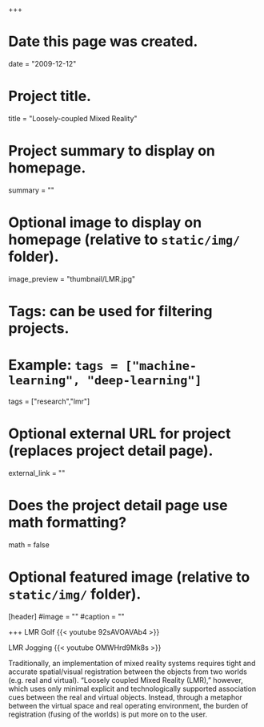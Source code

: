 +++
# Date this page was created.
date = "2009-12-12"

# Project title.
title = "Loosely-coupled Mixed Reality"

# Project summary to display on homepage.
summary = ""

# Optional image to display on homepage (relative to `static/img/` folder).
image_preview = "thumbnail/LMR.jpg"

# Tags: can be used for filtering projects.
# Example: `tags = ["machine-learning", "deep-learning"]`
tags = ["research","lmr"]

# Optional external URL for project (replaces project detail page).
external_link = ""

# Does the project detail page use math formatting?
math = false

# Optional featured image (relative to `static/img/` folder).
[header]
#image = ""
#caption = ""

+++
LMR Golf
{{< youtube 92sAVOAVAb4 >}}

LMR Jogging
{{< youtube OMWHrd9Mk8s >}}

Traditionally, an implementation of mixed reality systems requires tight and accurate spatial/visual registration between the objects from two worlds (e.g. real and virtual). “Loosely coupled Mixed Reality (LMR),” however, which uses only minimal explicit and technologically supported association cues between the real and virtual objects. Instead, through a metaphor between the virtual space and real operating environment, the burden of registration (fusing of the worlds) is put more on to the user.
